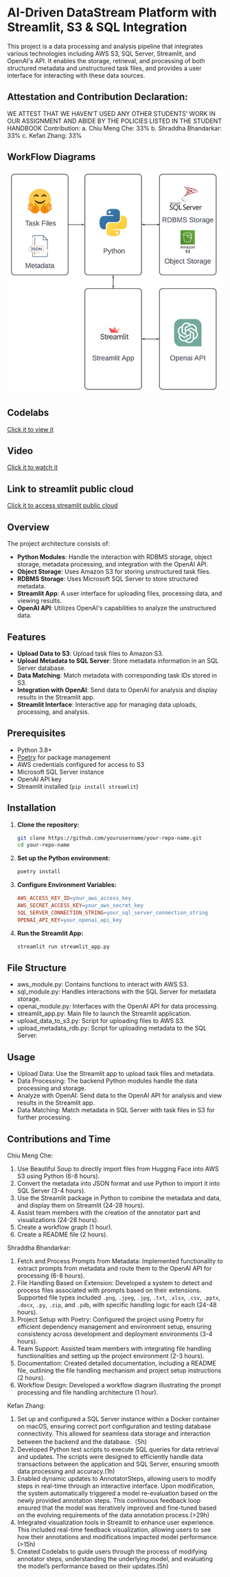 # AI-Driven DataStream Platform with Streamlit, S3 & SQL Integration

This project is a data processing and analysis pipeline that integrates various technologies including AWS S3, SQL Server, Streamlit, and OpenAI's API. It enables the storage, retrieval, and processing of both structured metadata and unstructured task files, and provides a user interface for interacting with these data sources.

## Attestation and Contribution Declaration:
WE ATTEST THAT WE HAVEN’T USED ANY OTHER STUDENTS’ WORK IN OUR
ASSIGNMENT AND ABIDE BY THE POLICIES LISTED IN THE STUDENT HANDBOOK
Contribution:
a. Chiu Meng Che: 33%
b. Shraddha Bhandarkar: 33%
c. Kefan Zhang: 33%

## WorkFlow Diagrams

![workflow](images/big_data_assignment1.jpeg)

## Codelabs

[Click it to view it](https://docs.google.com/document/d/1VWno-QaJeqhGaypo58udlU1Fef-GXxOGoRelIDyttXA/edit#heading=h.dcfpcyumt53x
) 
## Video 

[Click it to watch it](https://youtu.be/pWp70t16a5o)

## Link to streamlit public cloud

[Click it to access streamlit public cloud](https://cwmip3dugo4l2udm3gfs3l.streamlit.app/) 

## Overview

The project architecture consists of:

- **Python Modules**: Handle the interaction with RDBMS storage, object storage, metadata processing, and integration with the OpenAI API.
- **Object Storage**: Uses Amazon S3 for storing unstructured task files.
- **RDBMS Storage**: Uses Microsoft SQL Server to store structured metadata.
- **Streamlit App**: A user interface for uploading files, processing data, and viewing results.
- **OpenAI API**: Utilizes OpenAI's capabilities to analyze the unstructured data.

## Features

- **Upload Data to S3**: Upload task files to Amazon S3.
- **Upload Metadata to SQL Server**: Store metadata information in an SQL Server database.
- **Data Matching**: Match metadata with corresponding task IDs stored in S3.
- **Integration with OpenAI**: Send data to OpenAI for analysis and display results in the Streamlit app.
- **Streamlit Interface**: Interactive app for managing data uploads, processing, and analysis.

## Prerequisites

- Python 3.8+
- [Poetry](https://python-poetry.org/) for package management
- AWS credentials configured for access to S3
- Microsoft SQL Server instance
- OpenAI API key
- Streamlit installed (`pip install streamlit`)

## Installation

1. **Clone the repository:**
   ```bash
   git clone https://github.com/yourusername/your-repo-name.git
   cd your-repo-name
2. **Set up the Python environment:**
   ```bash
   poetry install
4. **Configure Environment Variables:**
   ```makefile
   AWS_ACCESS_KEY_ID=your_aws_access_key
   AWS_SECRET_ACCESS_KEY=your_aws_secret_key
   SQL_SERVER_CONNECTION_STRING=your_sql_server_connection_string
   OPENAI_API_KEY=your_openai_api_key
5. **Run the Streamlit App:**
   ```bash
   streamlit run streamlit_app.py

## File Structure

- aws_module.py: Contains functions to interact with AWS S3.
- sql_module.py: Handles interactions with the SQL Server for metadata storage.
- openai_module.py: Interfaces with the OpenAI API for data processing.
- streamlit_app.py: Main file to launch the Streamlit application.
- upload_data_to_s3.py: Script for uploading files to AWS S3.
- upload_metadata_rdb.py: Script for uploading metadata to the SQL Server.

## Usage

- Upload Data: Use the Streamlit app to upload task files and metadata.
- Data Processing: The backend Python modules handle the data processing and storage.
- Analyze with OpenAI: Send data to the OpenAI API for analysis and view results in the Streamlit app.
- Data Matching: Match metadata in SQL Server with task files in S3 for further processing.

## Contributions and Time

Chiu Meng Che:
1. Use Beautiful Soup to directly import files from Hugging Face into AWS S3 using Python (6-8 hours).
2. Convert the metadata into JSON format and use Python to import it into SQL Server (3-4 hours).
3. Use the Streamlit package in Python to combine the metadata and data, and display them on Streamlit (24-28 hours).
4. Assist team members with the creation of the annotator part and visualizations (24-28 hours).
5. Create a workflow graph (1 hour).
6. Create a README file (2 hours).

Shraddha Bhandarkar: 
1. Fetch and Process Prompts from Metadata: Implemented functionality to extract prompts from metadata and route them to the OpenAI API for processing (6-8 hours). 
2. File Handling Based on Extension: Developed a system to detect and process files associated with prompts based on their extensions. Supported file types included `.png`, `.jpeg`, `.jpg`, `.txt`, `.xlsx`, `.csv`, `.pptx`, `.docx`, `.py`, `.zip`, and `.pdb`, with         specific handling logic for each (24-48 hours). 
3. Project Setup with Poetry: Configured the project using Poetry for efficient dependency management and environment setup, ensuring consistency across development and deployment environments (3-4 hours).
4. Team Support: Assisted team members with integrating file handling functionalities and setting up the project environment (2-3 hours). 
5. Documentation: Created detailed documentation, including a README file, outlining the file handling mechanism and project setup instructions (2 hours). 
6. Workflow Design: Developed a workflow diagram illustrating the prompt processing and file handling architecture (1 hour).

Kefan Zhang:
1. Set up and configured a SQL Server instance within a Docker container on macOS, ensuring correct port configuration and testing database connectivity. This allowed for seamless data storage and interaction between the backend and the database.（5h)
2. Developed Python test scripts to execute SQL queries for data retrieval and updates. The scripts were designed to efficiently handle data transactions between the application and SQL Server, ensuring smooth data processing and accuracy.(1h)
3. Enabled dynamic updates to AnnotatorSteps, allowing users to modify steps in real-time through an interactive interface. Upon modification, the system automatically triggered a model re-evaluation based on the newly provided annotation steps. This continuous            feedback loop ensured that the model was iteratively improved and fine-tuned based on the evolving requirements of the data annotation process.(>29h)
4. Integrated visualization tools in Streamlit to enhance user experience. This included real-time feedback visualization, allowing users to see how their annotations and modifications impacted model performance. (>15h)
5. Created Codelabs to guide users through the process of modifying annotator steps, understanding the underlying model, and evaluating the model’s performance based on their updates.(5h)
